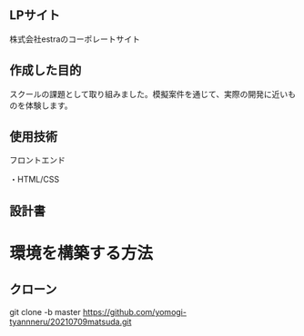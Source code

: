 ## LPサイト
株式会社estraのコーポレートサイト


## 作成した目的
スクールの課題として取り組みました。模擬案件を通じて、実際の開発に近いものを体験します。

## 使用技術
フロントエンド

・HTML/CSS

## 設計書



# 環境を構築する方法

## クローン
git clone -b master https://github.com/yomogi-tyannneru/20210709matsuda.git
